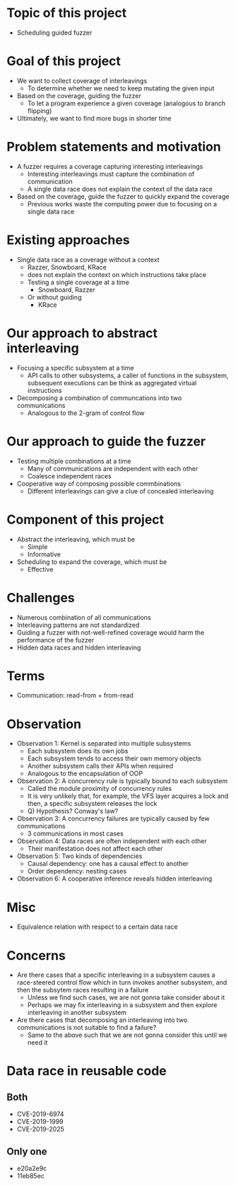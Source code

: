 # Topic of this project
  - Scheduling guided fuzzer

# Goal of this project
  - We want to collect coverage of interleavings
    - To determine whether we need to keep mutating the given input
  - Based on the coverage, guiding the fuzzer
    - To let a program experience a given coverage (analogous to branch flipping)
  - Ultimately, we want to find more bugs in shorter time

# Problem statements and motivation
  - A fuzzer requires a coverage capturing interesting interleavings
    - Interesting interleavings must capture the combination of communication
    - A single data race does not explain the context of the data race
  - Based on the coverage, guide the fuzzer to quickly expand the coverage
    - Previous works waste the computing power due to focusing on a single data race

# Existing approaches
  - Single data race as a coverage without a context
    - Razzer, Snowboard, KRace
    - does not explain the context on which instructions take place
	- Testing a single coverage at a time
	  - Snowboard, Razzer
	- Or without guiding
	  - KRace

# Our approach to abstract interleaving
  - Focusing a specific subsystem at a time
    - API calls to other subsystems, a caller of functions in the
      subsystem, subsequent executions can be think as aggregated virtual instructions
  - Decomposing a combination of communcations into two communications
    - Analogous to the 2-gram of control flow

# Our approach to guide the fuzzer
  - Testing multiple combinations at a time
    - Many of communications are independent with each other
    - Coalesce independent races
  - Cooperative way of composing possible commbinations
    - Different interleavings can give a clue of concealed
      interleaving

# Component of this project
  - Abstract the interleaving, which must be
    - Simple
    - Informative
  - Scheduling to expand the coverage, which must be
    - Effective

# Challenges
  - Numerous combination of all communications
  - Interleaving patterns are not standardized
  - Guiding a fuzzer with not-well-refined coverage would harm the
    performance of the fuzzer
  - Hidden data races and hidden interleaving

# Terms
  - Communication: read-from + from-read

# Observation
  - Observation 1: Kernel is separated into multiple subsystems
    - Each subsystem does its own jobs
    - Each subsystem tends to access their own memory objects
    - Another subsystem calls their APIs when required
    - Analogous to the encapsulation of OOP
  - Observation 2: A concurrency rule is typically bound to each subsystem
    - Called the module proximity of concurrency rules
    - It is very unlikely that, for example, the VFS layer acquires a lock and then,
      a specific subsystem releases the lock
    - Q) Hypothesis? Conway's law?
  - Observation 3: A concurrency failures are typically caused by few communications
    - 3 communications in most cases
  - Observation 4: Data races are often independent with each other
    - Their manifestation does not affect each other
  - Observation 5: Two kinds of dependencies
    - Causal dependency: one has a causal effect to another
    - Order dependency: nesting cases
  - Observation 6: A cooperative inference reveals hidden interleaving

# Misc
  - Equivalence relation with respect to a certain data race

# Concerns
  - Are there cases that a specific interleaving in a subsystem causes a
    race-steered control flow which in turn invokes another subsystem,
    and then the subsytem races resulting in a failure
    - Unless we find such cases, we are not gonna take consider about it
    - Perhaps we may fix interleaving in a subsystem and then explore
      interleaving in another subsystem
  - Are there cases that decomposing an interleaving into two
    communications is not suitable to find a failure?
    - Same to the above such that we are not gonna consider this until
      we need it

# Data race in reusable code

## Both
- CVE-2019-6974
- CVE-2019-1999
- CVE-2019-2025

## Only one
- e20a2e9c
- 11eb85ec
